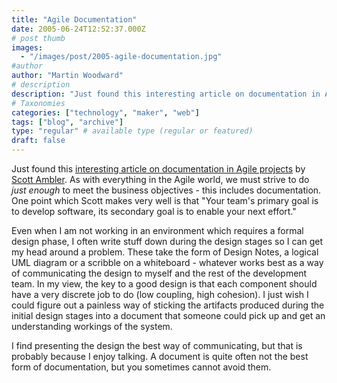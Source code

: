 ```yaml
---
title: "Agile Documentation"
date: 2005-06-24T12:52:37.000Z
# post thumb
images:
  - "/images/post/2005-agile-documentation.jpg"
#author
author: "Martin Woodward"
# description
description: "Just found this interesting article on documentation in Agile projects by Scott Ambler."
# Taxonomies
categories: ["technology", "maker", "web"]
tags: ["blog", "archive"]
type: "regular" # available type (regular or featured)
draft: false
---
```

Just found this [interesting article on documentation in Agile projects](http://www.agilemodeling.com/essays/agileDocumentation.htm) by [Scott Ambler](http://www.ambysoft.com/).  As with everything in the Agile world, we must strive to do *just enough* to meet the business objectives - this includes documentation.  One point which Scott makes very well is that "Your team's primary goal is to develop software, its secondary goal is to enable your next effort."

Even when I am not working in an environment which requires a formal design phase, I often write stuff down during the design stages so I can get my head around a problem.  These take the form of Design Notes, a logical UML diagram or a scribble on a whiteboard - whatever works best as a way of communicating the design to myself and the rest of the development team.  In my view, the key to a good design is that each component should have a very discrete job to do (low coupling, high cohesion).  I just wish I could figure out a painless way of sticking the artifacts produced during the initial design stages into a document that someone could pick up and get an understanding workings of the system.  

I find presenting the design the best way of communicating, but that is probably because I enjoy talking.  A document is quite often not the best form of documentation, but you sometimes cannot avoid them.